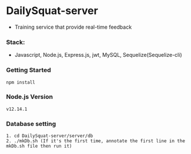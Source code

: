 # DailySquat-server
* Training service that provide real-time feedback

### Stack: 
  * Javascript, Node.js, Express.js, jwt, MySQL, Sequelize(Sequelize-cli)


### Getting Started
    npm install
  
  
### Node.js Version
    v12.14.1
  
### Database setting
    1. cd DailySquat-server/server/db
    2. ./mkDb.sh (If it's the first time, annotate the first line in the mkDb.sh file then run it)
